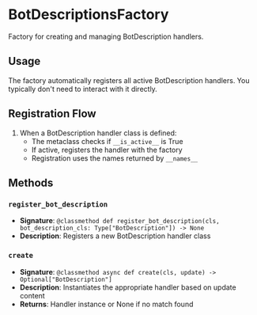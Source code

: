 # BotDescriptionsFactory

Factory for creating and managing BotDescription handlers.

## Usage

The factory automatically registers all active BotDescription handlers. 
You typically don't need to interact with it directly.

## Registration Flow

1. When a BotDescription handler class is defined:
   - The metaclass checks if `__is_active__` is True
   - If active, registers the handler with the factory
   - Registration uses the names returned by `__names__`

## Methods

### `register_bot_description`
- **Signature**: `@classmethod def register_bot_description(cls, bot_description_cls: Type["BotDescription"]) -> None`
- **Description**: Registers a new BotDescription handler class

### `create`
- **Signature**: `@classmethod async def create(cls, update) -> Optional["BotDescription"]`
- **Description**: Instantiates the appropriate handler based on update content
- **Returns**: Handler instance or None if no match found
